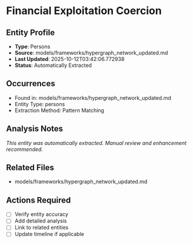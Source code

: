# Financial Exploitation Coercion

## Entity Profile
- **Type**: Persons
- **Source**: models/frameworks/hypergraph_network_updated.md
- **Last Updated**: 2025-10-12T03:42:06.772938
- **Status**: Automatically Extracted

## Occurrences
- Found in: models/frameworks/hypergraph_network_updated.md
- Entity Type: persons
- Extraction Method: Pattern Matching

## Analysis Notes
*This entity was automatically extracted. Manual review and enhancement recommended.*

## Related Files
- models/frameworks/hypergraph_network_updated.md

## Actions Required
- [ ] Verify entity accuracy
- [ ] Add detailed analysis
- [ ] Link to related entities
- [ ] Update timeline if applicable

